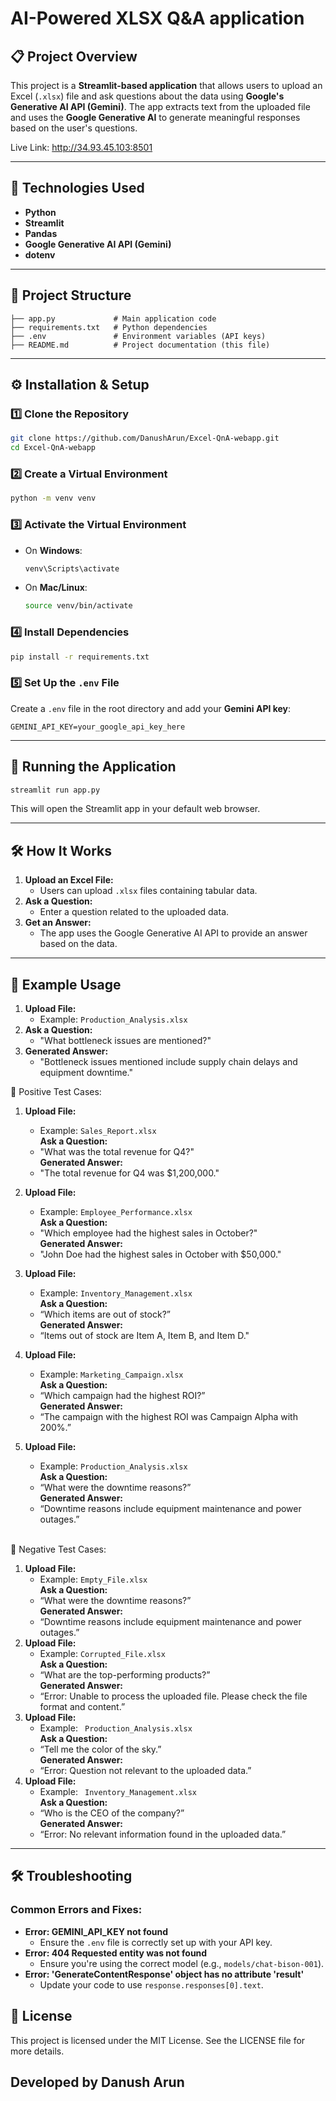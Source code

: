 # AI-Powered XLSX Q&A application

## 📋 Project Overview
This project is a **Streamlit-based application** that allows users to upload an Excel (`.xlsx`) file and ask questions about the data using **Google's Generative AI API (Gemini)**. The app extracts text from the uploaded file and uses the **Google Generative AI** to generate meaningful responses based on the user's questions.

Live Link: http://34.93.45.103:8501

---

## 🧰 Technologies Used
- **Python**
- **Streamlit**
- **Pandas**
- **Google Generative AI API (Gemini)**
- **dotenv**

---

## 📂 Project Structure
```
├── app.py             # Main application code
├── requirements.txt   # Python dependencies
├── .env               # Environment variables (API keys)
├── README.md          # Project documentation (this file)
```

---

## ⚙️ Installation & Setup
### 1️⃣ **Clone the Repository**
```bash
git clone https://github.com/DanushArun/Excel-QnA-webapp.git
cd Excel-QnA-webapp
```

### 2️⃣ **Create a Virtual Environment**
```bash
python -m venv venv
```

### 3️⃣ **Activate the Virtual Environment**
- On **Windows**:
  ```bash
  venv\Scripts\activate
  ```
- On **Mac/Linux**:
  ```bash
  source venv/bin/activate
  ```

### 4️⃣ **Install Dependencies**
```bash
pip install -r requirements.txt
```

### 5️⃣ **Set Up the `.env` File**
Create a `.env` file in the root directory and add your **Gemini API key**:
```
GEMINI_API_KEY=your_google_api_key_here
```

---

## 🚀 Running the Application
```bash
streamlit run app.py
```
This will open the Streamlit app in your default web browser.

---

## 🛠 How It Works
1. **Upload an Excel File:**
   - Users can upload `.xlsx` files containing tabular data.
2. **Ask a Question:**
   - Enter a question related to the uploaded data.
3. **Get an Answer:**
   - The app uses the Google Generative AI API to provide an answer based on the data.

---

## 🧪 Example Usage
1. **Upload File:**
   - Example: `Production_Analysis.xlsx`
2. **Ask a Question:**
   - "What bottleneck issues are mentioned?"
3. **Generated Answer:**
   - "Bottleneck issues mentioned include supply chain delays and equipment downtime."

🧪 Positive Test Cases: <br />
1. **Upload File:** <br />
   - Example: `Sales_Report.xlsx` <br />
   **Ask a Question:** <br />
   - "What was the total revenue for Q4?" <br />
   **Generated Answer:** <br />
   - "The total revenue for Q4 was $1,200,000." <br />
   
2. **Upload File:** <br />
   - Example: `Employee_Performance.xlsx` <br />
   **Ask a Question:** <br />
   - "Which employee had the highest sales in October?" <br />
   **Generated Answer:** <br />
   - "John Doe had the highest sales in October with $50,000." <br />
3. **Upload File:** <br />
   - Example: `Inventory_Management.xlsx` <br />
   **Ask a Question:** <br />
   - 	“Which items are out of stock?” <br />
   **Generated Answer:** <br />
   - “Items out of stock are Item A, Item B, and Item D." <br />
4. **Upload File:** <br />
   - Example: `Marketing_Campaign.xlsx` <br />
   **Ask a Question:** <br />
   - 	“Which campaign had the highest ROI?” <br />
   **Generated Answer:** <br />
   - “The campaign with the highest ROI was Campaign Alpha with 200%.” <br />
5. **Upload File:** <br />
   - Example: `Production_Analysis.xlsx` <br />
   **Ask a Question:** <br />
   - 	“What were the downtime reasons?” <br />
   **Generated Answer:** <br />
   - “Downtime reasons include equipment maintenance and power outages.” <br />  <br />
  
🧪 Negative Test Cases:  <br /> 
1. **Upload File:** <br />
   - Example: `Empty_File.xlsx` <br />
   **Ask a Question:** <br />
   - 	“What were the downtime reasons?” <br />
   **Generated Answer:** <br />
   - “Downtime reasons include equipment maintenance and power outages.” <br />
2. **Upload File:** <br />
   - Example: `Corrupted_File.xlsx` <br />
   **Ask a Question:** <br />
   - 	“What are the top-performing products?” <br />
   **Generated Answer:** <br />
   - “Error: Unable to process the uploaded file. Please check the file format and content.” <br />
3. **Upload File:** <br />
   - Example: ` Production_Analysis.xlsx` <br />
   **Ask a Question:** <br />
   - 	“Tell me the color of the sky.” <br />
   **Generated Answer:** <br />
   - “Error: Question not relevant to the uploaded data.” <br />
4. **Upload File:** <br />
   - Example: ` Inventory_Management.xlsx` <br />
   **Ask a Question:** <br />
   - 	“Who is the CEO of the company?” <br />
   **Generated Answer:** <br />
   - “Error: No relevant information found in the uploaded data.” <br />
---

## 🛠 Troubleshooting
### Common Errors and Fixes:
- **Error: GEMINI_API_KEY not found**
  - Ensure the `.env` file is correctly set up with your API key.
- **Error: 404 Requested entity was not found**
  - Ensure you're using the correct model (e.g., `models/chat-bison-001`).
- **Error: 'GenerateContentResponse' object has no attribute 'result'**
  - Update your code to use `response.responses[0].text`.

## 📜 License
This project is licensed under the MIT License. See the LICENSE file for more details.

## Developed by Danush Arun
